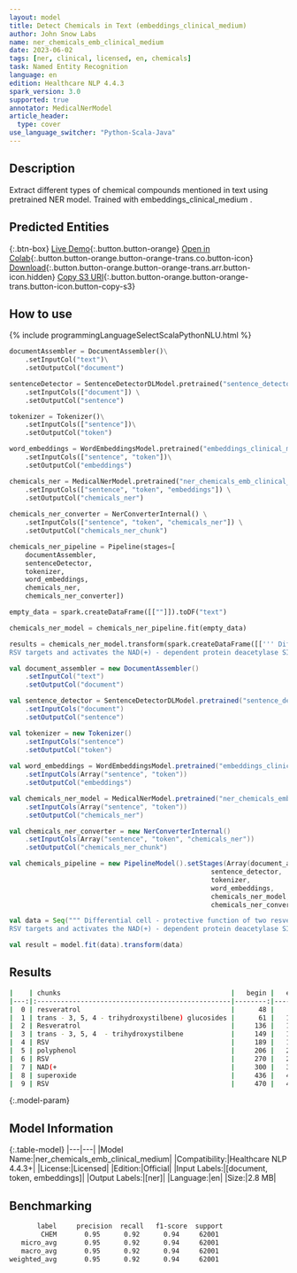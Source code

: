 ```yaml
---
layout: model
title: Detect Chemicals in Text (embeddings_clinical_medium)
author: John Snow Labs
name: ner_chemicals_emb_clinical_medium
date: 2023-06-02
tags: [ner, clinical, licensed, en, chemicals]
task: Named Entity Recognition
language: en
edition: Healthcare NLP 4.4.3
spark_version: 3.0
supported: true
annotator: MedicalNerModel
article_header:
  type: cover
use_language_switcher: "Python-Scala-Java"
---
```


## Description

Extract different types of chemical compounds mentioned in text using pretrained NER model. Trained with embeddings_clinical_medium .

## Predicted Entities



{:.btn-box}
[Live Demo](https://demo.johnsnowlabs.com/healthcare/NER_CHEMICALS/){:.button.button-orange}
[Open in Colab](https://nlp.johnsnowlabs.com/2021/04/01/ner_chemicals_en.html){:.button.button-orange.button-orange-trans.co.button-icon}
[Download](https://s3.amazonaws.com/auxdata.johnsnowlabs.com/clinical/models/ner_chemicals_emb_clinical_medium_en_4.4.3_3.0_1685716059468.zip){:.button.button-orange.button-orange-trans.arr.button-icon.hidden}
[Copy S3 URI](s3://auxdata.johnsnowlabs.com/clinical/models/ner_chemicals_emb_clinical_medium_en_4.4.3_3.0_1685716059468.zip){:.button.button-orange.button-orange-trans.button-icon.button-copy-s3}

## How to use



<div class="tabs-box" markdown="1">
{% include programmingLanguageSelectScalaPythonNLU.html %}

```python
documentAssembler = DocumentAssembler()\
    .setInputCol("text")\
    .setOutputCol("document")

sentenceDetector = SentenceDetectorDLModel.pretrained("sentence_detector_dl_healthcare","en","clinical/models") \
    .setInputCols(["document"]) \
    .setOutputCol("sentence") 

tokenizer = Tokenizer()\
    .setInputCols(["sentence"])\
    .setOutputCol("token")

word_embeddings = WordEmbeddingsModel.pretrained("embeddings_clinical_medium", "en", "clinical/models")\
    .setInputCols(["sentence", "token"])\
    .setOutputCol("embeddings")

chemicals_ner = MedicalNerModel.pretrained("ner_chemicals_emb_clinical_medium", "en", "clinical/models")\
    .setInputCols(["sentence", "token", "embeddings"]) \
    .setOutputCol("chemicals_ner")
    
chemicals_ner_converter = NerConverterInternal() \
    .setInputCols(["sentence", "token", "chemicals_ner"]) \
    .setOutputCol("chemicals_ner_chunk")

chemicals_ner_pipeline = Pipeline(stages=[
    documentAssembler, 
    sentenceDetector,
    tokenizer,
    word_embeddings,
    chemicals_ner,
    chemicals_ner_converter])

empty_data = spark.createDataFrame([[""]]).toDF("text")

chemicals_ner_model = chemicals_ner_pipeline.fit(empty_data)

results = chemicals_ner_model.transform(spark.createDataFrame([[''' Differential cell - protective function of two resveratrol (trans - 3, 5, 4 - trihydroxystilbene) glucosides against oxidative stress. Resveratrol (trans - 3, 5, 4  - trihydroxystilbene ; RSV) , a natural polyphenol, exerts a beneficial effect on health and diseases. 
RSV targets and activates the NAD(+) - dependent protein deacetylase SIRT1; in turn, SIRT1 induces an intracellular antioxidative mechanism by inducing mitochondrial superoxide dismutase (SOD2). Most RSV found in plants is glycosylated, and the effect of these glycosylated forms on SIRT1 has not been studied.''']]).toDF("text"))
```
```scala
val document_assembler = new DocumentAssembler()
    .setInputCol("text")
    .setOutputCol("document")

val sentence_detector = SentenceDetectorDLModel.pretrained("sentence_detector_dl_healthcare","en","clinical/models")
    .setInputCols("document")
    .setOutputCol("sentence")

val tokenizer = new Tokenizer()
    .setInputCols("sentence")
    .setOutputCol("token")
    
val word_embeddings = WordEmbeddingsModel.pretrained("embeddings_clinical_medium", "en", "clinical/models")
    .setInputCols(Array("sentence", "token"))
    .setOutputCol("embeddings")

val chemicals_ner_model = MedicalNerModel.pretrained("ner_chemicals_emb_clinical_medium", "en", "clinical/models")
    .setInputCols(Array("sentence", "token"))
    .setOutputCol("chemicals_ner")

val chemicals_ner_converter = new NerConverterInternal()
    .setInputCols(Array("sentence", "token", "chemicals_ner"))
    .setOutputCol("chemicals_ner_chunk")

val chemicals_pipeline = new PipelineModel().setStages(Array(document_assembler, 
                                                   sentence_detector,
                                                   tokenizer,
                                                   word_embeddings,
                                                   chemicals_ner_model,
                                                   chemicals_ner_converter))

val data = Seq(""" Differential cell - protective function of two resveratrol (trans - 3, 5, 4 - trihydroxystilbene) glucosides against oxidative stress. Resveratrol (trans - 3, 5, 4  - trihydroxystilbene ; RSV) , a natural polyphenol, exerts a beneficial effect on health and diseases. 
RSV targets and activates the NAD(+) - dependent protein deacetylase SIRT1; in turn, SIRT1 induces an intracellular antioxidative mechanism by inducing mitochondrial superoxide dismutase (SOD2). Most RSV found in plants is glycosylated, and the effect of these glycosylated forms on SIRT1 has not been studied.""").toDS.toDF("text")

val result = model.fit(data).transform(data)
```
</div>

## Results

```bash
|    | chunks                                           |   begin |   end | entities   |
|---:|:-------------------------------------------------|--------:|------:|:-----------|
|  0 | resveratrol                                      |      48 |    58 | CHEM       |
|  1 | trans - 3, 5, 4 - trihydroxystilbene) glucosides |      61 |   108 | CHEM       |
|  2 | Resveratrol                                      |     136 |   146 | CHEM       |
|  3 | trans - 3, 5, 4  - trihydroxystilbene            |     149 |   185 | CHEM       |
|  4 | RSV                                              |     189 |   191 | CHEM       |
|  5 | polyphenol                                       |     206 |   215 | CHEM       |
|  6 | RSV                                              |     270 |   272 | CHEM       |
|  7 | NAD(+                                            |     300 |   304 | CHEM       |
|  8 | superoxide                                       |     436 |   445 | CHEM       |
|  9 | RSV                                              |     470 |   472 | CHEM       |

```

{:.model-param}
## Model Information

{:.table-model}
|---|---|
|Model Name:|ner_chemicals_emb_clinical_medium|
|Compatibility:|Healthcare NLP 4.4.3+|
|License:|Licensed|
|Edition:|Official|
|Input Labels:|[document, token, embeddings]|
|Output Labels:|[ner]|
|Language:|en|
|Size:|2.8 MB|

## Benchmarking

```bash
       label     precision  recall   f1-score  support
        CHEM       0.95      0.92      0.94     62001
   micro_avg       0.95      0.92      0.94     62001
   macro_avg       0.95      0.92      0.94     62001
weighted_avg       0.95      0.92      0.94     62001
```
